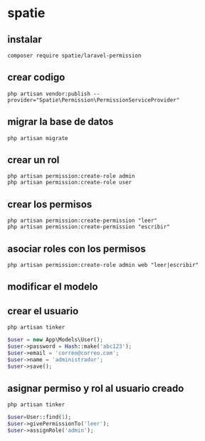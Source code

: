# spatie


## instalar

```shell
composer require spatie/laravel-permission
```

## crear codigo

```shell
php artisan vendor:publish --provider="Spatie\Permission\PermissionServiceProvider"
```

## migrar la base de datos

```shell
php artisan migrate
```

## crear un rol

```shell
php artisan permission:create-role admin
php artisan permission:create-role user
```

## crear los permisos

```shell
php artisan permission:create-permission "leer"
php artisan permission:create-permission "escribir"
```

## asociar roles con los permisos

```shell
php artisan permission:create-role admin web "leer|escribir"
```

## modificar el modelo


## crear el usuario

```shell
php artisan tinker
```

```php
$user = new App\Models\User();
$user->password = Hash::make('abc123');
$user->email = 'correo@correo.com';
$user->name = 'administrador';
$user->save();
```

## asignar permiso y rol al usuario creado

```shell
php artisan tinker
```

```php
$user=User::find(1);
$user->givePermissionTo('leer');
$user->assignRole('admin');
```
